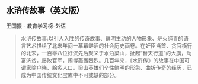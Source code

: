 ## 水浒传故事（英文版）

王国振  -  教育学习榜-外语

> 水浒传故事:以引人入胜的传奇故事、鲜明生动的人物形象、炉火纯青的语言艺术描绘了北宋年间一幕幕鲜活的社会历史画卷。在奸臣当首、贪官横行的北宋，一百零八位好汉先后聚义于水泊梁山，扯起“替天行道”的大旗，劫富济贫，屡败官军，闹得轰轰烈烈。几百年来，《水浒传》的故事在中国可谓家喻户晓、脍炙人口。梁山英雄们个性鲜明的形象、曲折传奇的经历，已成为中国传统文化宝库中不可或缺的部分。
